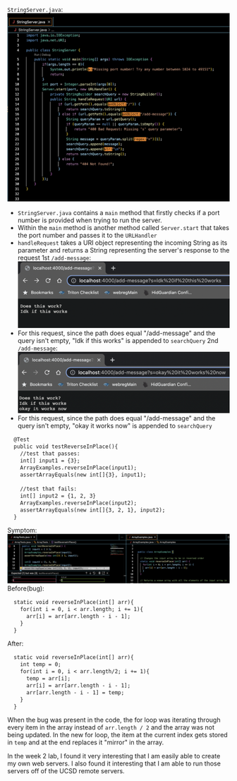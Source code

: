`StringServer.java`:
![Image](stringserver.png)
- `StringServer.java` contains a `main` method that firstly checks if a port number is provided when trying to run the server.
- Within the `main` method is another method called `Server.start` that takes the port number and passes it to the `URLHandler`
- `handleRequest` takes a URI object representing the incoming String as its parameter and returns a String representing the server's response to the request
1st `/add-message`:
![Image](idk.png)
- For this request, since the path does equal "/add-message" and the query isn't empty, "Idk if this works" is appended to `searchQuery`
2nd `/add-message`:
![Image](okay.png)
- For this request, since the path does equal "/add-message" and the query isn't empty, "okay it works now" is appended to `searchQuery`
```
  @Test
  public void testReverseInPlace(){
    //test that passes:
    int[] input1 = {3};
    ArrayExamples.reverseInPlace(input1);
    assertArrayEquals(new int[]{3}, input1);
  
    //test that fails:
    int[] input2 = {1, 2, 3}
    ArrayExamples.reverseInPlace(input2);
    assertArrayEquals(new int[]{3, 2, 1}, input2);
  }
```
Symptom:
![Image](fail.png)
Before(bug):
```
  static void reverseInPlace(int[] arr){
    for(int i = 0, i < arr.length; i += 1){
      arr[i] = arr[arr.length - i - 1];
    }
  }
```
After:
```
  static void reverseInPlace(int[] arr){
    int temp = 0;
    for(int i = 0, i < arr.length/2; i += 1){
      temp = arr[i];
      arr[i] = arr[arr.length - i - 1];
      arr[arr.length - i - 1] = temp;
    }
  }
```
When the bug was present in the code, the for loop was iterating through every item in the array instead of `arr.length / 2` and the array was not being updated. In the new for loop, the item at the current index gets stored in `temp` and at the end replaces it "mirror" in the array.

In the week 2 lab, I found it very interesting that I am easily able to create my own web servers. I also found it interesting that I am able to run those servers off of the UCSD remote servers.

